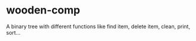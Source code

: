 # wooden-comp

A binary tree with different functions like find item, delete item, clean, print, sort...

